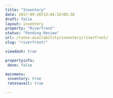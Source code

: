 ```yaml
---
title: "Inventory"
date: 2017-09-26T13:44:12+05:30
draft: false
layout: inventory
property: "Riverfront"
status: "Pending Review"
url: /rates-availability/inventory/riverfront/
slug: "riverfront/"

viewdash: true

propertyinfo:
 done: false

mainmenu:
 inventory: true
 ratesavail: true

---
```


